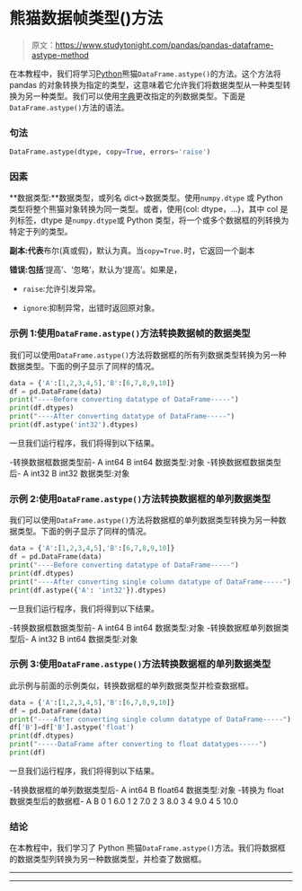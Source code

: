 # 熊猫数据帧类型()方法

> 原文：<https://www.studytonight.com/pandas/pandas-dataframe-astype-method>

在本教程中，我们将学习[Python](https://www.studytonight.com/python/getting-started-with-python)熊猫`DataFrame.astype()`的方法。这个方法将 pandas 的对象转换为指定的类型，这意味着它允许我们将数据类型从一种类型转换为另一种类型。我们可以使用[字典](https://www.studytonight.com/python/dictionaries-in-python)更改指定的列数据类型。下面是`DataFrame.astype()`方法的语法。

### 句法

```py
DataFrame.astype(dtype, copy=True, errors='raise')
```

### 因素

**数据类型:**数据类型，或列名 dict->数据类型。使用`numpy.dtype` 或 Python 类型将整个熊猫对象转换为同一类型。或者，使用{col: dtype，…}，其中 col 是列标签，dtype 是`numpy.dtype`或 Python 类型，将一个或多个数据框的列转换为特定于列的类型。

**副本:代表**布尔(真或假)，默认为真。当`copy=True.`时，它返回一个副本

**错误:包括**‘提高’、‘忽略’，默认为‘提高’。如果是，

*   `raise`:允许引发异常。

*   `ignore`:抑制异常，出错时返回原对象。

### 示例 1:使用`DataFrame.astype()`方法转换数据帧的数据类型

我们可以使用`DataFrame.astype()`方法将数据框的所有列数据类型转换为另一种数据类型。下面的例子显示了同样的情况。

```py
data = {'A':[1,2,3,4,5],'B':[6,7,8,9,10]}
df = pd.DataFrame(data) 
print("----Before converting datatype of DataFrame-----")
print(df.dtypes)
print("----After converting datatype of DataFrame-----")
print(df.astype('int32').dtypes)
```

一旦我们运行程序，我们将得到以下结果。

-转换数据框数据类型前-
A int64
B int64
数据类型:对象
-转换数据框数据类型后-
A int32
B int32
数据类型:对象

### 示例 2:使用`DataFrame.astype()`方法转换数据框的单列数据类型

我们可以使用`DataFrame.astype()`方法将数据框的单列数据类型转换为另一种数据类型。下面的例子显示了同样的情况。

```py
data = {'A':[1,2,3,4,5],'B':[6,7,8,9,10]}
df = pd.DataFrame(data) 
print("----Before converting datatype of DataFrame-----")
print(df.dtypes)
print("----After converting single column datatype of DataFrame-----")
print(df.astype({'A': 'int32'}).dtypes)
```

一旦我们运行程序，我们将得到以下结果。

-转换数据框数据类型前-
A int64
B int64
数据类型:对象
-转换数据框单列数据类型后-
A int32
B int64
数据类型:对象

### 示例 3:使用`DataFrame.astype()`方法转换数据框的单列数据类型

此示例与前面的示例类似，转换数据框的单列数据类型并检查数据框。

```py
data = {'A':[1,2,3,4,5],'B':[6,7,8,9,10]}
df = pd.DataFrame(data) 
print("----After converting single column datatype of DataFrame-----")
df['B']=df['B'].astype('float')
print(df.dtypes)
print("-----DataFrame after converting to float datatypes-----")
print(df)
```

一旦我们运行程序，我们将得到以下结果。

-转换数据框的单列数据类型后-
A int64
B float64
数据类型:对象
-转换为 float 数据类型后的数据框-
A B
0 1 6.0
1 2 7.0
2 3 8.0
3 4 9.0
4 5 10.0

### 结论

在本教程中，我们学习了 Python 熊猫`DataFrame.astype()`方法。我们将数据框的数据类型列转换为另一种数据类型，并检查了数据框。

* * *

* * *